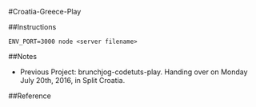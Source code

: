 #Croatia-Greece-Play

##Instructions

	ENV_PORT=3000 node <server filename> 
	
##Notes
- Previous Project: brunchjog-codetuts-play. Handing over on Monday July 20th, 2016, in Split Croatia.

##Reference
